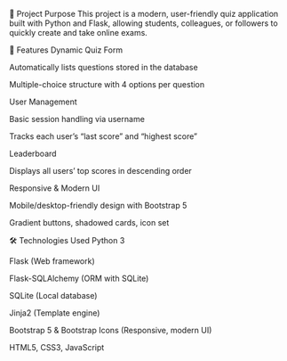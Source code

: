 🎯 Project Purpose
This project is a modern, user-friendly quiz application built with Python and Flask, allowing students, colleagues, or followers to quickly create and take online exams.

🚀 Features
Dynamic Quiz Form

Automatically lists questions stored in the database

Multiple-choice structure with 4 options per question

User Management

Basic session handling via username

Tracks each user’s “last score” and “highest score”

Leaderboard

Displays all users’ top scores in descending order

Responsive & Modern UI

Mobile/desktop-friendly design with Bootstrap 5

Gradient buttons, shadowed cards, icon set

🛠️ Technologies Used
Python 3

Flask (Web framework)

Flask-SQLAlchemy (ORM with SQLite)

SQLite (Local database)

Jinja2 (Template engine)

Bootstrap 5 & Bootstrap Icons (Responsive, modern UI)

HTML5, CSS3, JavaScript
